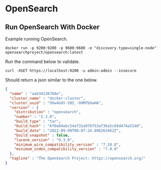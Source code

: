 # OpenSearch

## Run OpenSearch With Docker

Example running OpenSearch.

```shell
docker run -p 9200:9200 -p 9600:9600 -e "discovery.type=single-node" opensearchproject/opensearch:latest
```

Run the command below to validate.

```shell
curl -XGET https://localhost:9200 -u admin:admin --insecure
```

Should return a json similar to the one below.

```json
{
  "name" : "aab3d136768e",
  "cluster_name" : "docker-cluster",
  "cluster_uuid" : "9Xw4GdY-S0S_-99RPbXwHA",
  "version" : {
    "distribution" : "opensearch",
    "number" : "2.3.0",
    "build_type" : "tar",
    "build_hash" : "6f6e84ebc54af31a976f53af36a5c69d474a5140",
    "build_date" : "2022-09-09T00:07:24.896263462Z",
    "build_snapshot" : false,
    "lucene_version" : "9.3.0",
    "minimum_wire_compatibility_version" : "7.10.0",
    "minimum_index_compatibility_version" : "7.0.0"
  },
  "tagline" : "The OpenSearch Project: https://opensearch.org/"
}
```